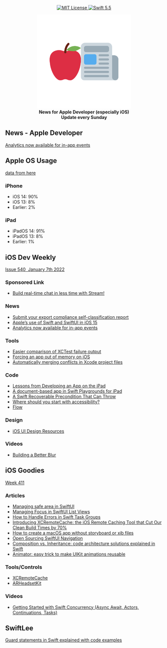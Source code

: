 <p align="center">
    <a href="LICENSE">
        <img src="https://img.shields.io/badge/license-MIT-brightgreen.svg" alt="MIT License">
    </a>
    <a href="https://swift.org">
        <img src="https://img.shields.io/badge/swift-5.5-brightgreen.svg" alt="Swift 5.5">
    </a>
</p>

<p align="center">
    <img src="appleDevNewsLogo.png" width="300" height="300"/>
    <br>
    <strong>News for Apple Developer (especially iOS)</strong>
    <br>
    <strong>Update every Sunday</strong>
</p>

## News - Apple Developer

[Analytics now available for in-app events](https://developer.apple.com/news/?id=pa0x2dzk)

## Apple OS Usage

[data from here](https://developer.apple.com/support/app-store/)

### iPhone

* iOS 14: 90%
* iOS 13: 8%
* Earlier: 2%

### iPad

* iPadOS 14: 91%
* iPadOS 13: 8%
* Earlier: 1%

## iOS Dev Weekly

[Issue 540  January 7th 2022](https://iosdevweekly.com//issues/540#start)

### Sponsored Link

* [Build real-time chat in less time with Stream!](https://cur.at/DGsWR63?m=web)

### News

* [Submit your export compliance self-classification report](https://cur.at/6bUVlhi?m=web)
* [Apple’s use of Swift and SwiftUI in iOS 15](https://cur.at/Cqgfggz?m=web)
* [Analytics now available for in-app events](https://cur.at/3gD5NxQ?m=web)

### Tools

* [Easier comparison of XCTest failure output](https://cur.at/zp76pxH?m=web)
* [Forcing an app out of memory on iOS](https://cur.at/UaNkliz?m=web)
* [Automatically merging conflicts in Xcode project files](https://cur.at/Xo5Y5W7?m=web)

### Code

* [Lessons from Developing an App on the iPad](https://cur.at/fybgAG1?m=web)
* [A document-based app in Swift Playgrounds for iPad](https://cur.at/2tEeEf?m=web)
* [A Swift Recoverable Precondition That Can Throw](https://cur.at/INQBoPo?m=web)
* [Where should you start with accessibility?](https://cur.at/4ZRCwYp?m=web)
* [Flow](https://cur.at/pIe35gp?m=web)

### Design

* [iOS UI Design Resources](https://cur.at/ix3JwZg?m=web)

### Videos

* [Building a Better Blur](https://cur.at/3M5ZOVy?m=web)

## iOS Goodies

[Week 411](https://ios-goodies.com/post/668228111222112256/week-411)

### Articles

* [Managing safe area in SwiftUI](https://href.li/?https://swiftwithmajid.com/2021/11/03/managing-safe-area-in-swiftui/)
* [Managing Focus in SwiftUI List Views](https://href.li/?https://peterfriese.dev/swiftui-list-focus/)
* [How to Handle Errors in Swift Task Groups](https://href.li/?https://swiftsenpai.com/swift/task-groups-error-handling/)
* [Introducing XCRemoteCache: the iOS Remote Caching Tool that Cut Our Clean Build Times by 70%](https://href.li/?https://engineering.atspotify.com/2021/11/16/introducing-xcremotecache-the-ios-remote-caching-tool-that-cut-our-clean-build-times-by-70/)
* [How to create a macOS app without storyboard or xib files](https://href.li/?https://sarunw.com/posts/how-to-create-macos-app-without-storyboard/)
* [Open Sourcing SwiftUI Navigation](https://href.li/?https://www.pointfree.co/blog/posts/66-open-sourcing-swiftui-navigation)
* [Composition vs. Inheritance: code architecture solutions explained in Swift](https://href.li/?https://www.avanderlee.com/swift/composition-inheritance-code-architecture/)
* [Animator: easy trick to make UIKit animations reusable](https://href.li/?https://medium.com/nice-photon-ios/animator-easy-trick-to-make-uikit-animations-reusable-2d10713ca3a)

### Tools/Controls

* [XCRemoteCache](https://href.li/?https://github.com/spotify/XCRemoteCache)
* [ARHeadsetKit](https://href.li/?https://github.com/philipturner/ARHeadsetKit)

### Videos

* [Getting Started with Swift Concurrency (Async Await, Actors, Continuations, Tasks)](https://href.li/?https://youtu.be/U6lQustiTGE)

## SwiftLee

[Guard statements in Swift explained with code examples](https://www.avanderlee.com/swift/guard-statements/)